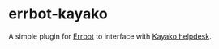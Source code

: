errbot-kayako
=============

A simple plugin for [Errbot](http://errbot.io/) to interface
with [Kayako helpdesk](http://www.kayako.com/).
